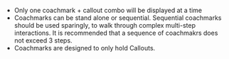 - Only one coachmark + callout combo will be displayed at a time
- Coachmarks can be stand alone or sequential. Sequential coachmarks should be used sparingly, to walk through complex multi-step interactions. It is recommended that a sequence of coachmakrs does not exceed 3 steps.
- Coachmarks are designed to only hold Callouts.
